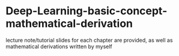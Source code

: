 # Deep-Learning-basic-concept-mathematical-derivation
lecture note/tutorial slides for each chapter are provided, as well as mathematical derivations written by myself
